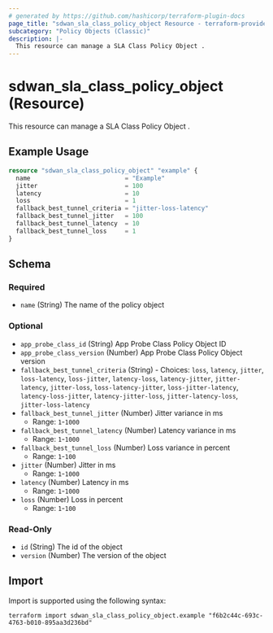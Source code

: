 ```yaml
---
# generated by https://github.com/hashicorp/terraform-plugin-docs
page_title: "sdwan_sla_class_policy_object Resource - terraform-provider-sdwan"
subcategory: "Policy Objects (Classic)"
description: |-
  This resource can manage a SLA Class Policy Object .
---
```


# sdwan_sla_class_policy_object (Resource)

This resource can manage a SLA Class Policy Object .

## Example Usage

```terraform
resource "sdwan_sla_class_policy_object" "example" {
  name                          = "Example"
  jitter                        = 100
  latency                       = 10
  loss                          = 1
  fallback_best_tunnel_criteria = "jitter-loss-latency"
  fallback_best_tunnel_jitter   = 100
  fallback_best_tunnel_latency  = 10
  fallback_best_tunnel_loss     = 1
}
```

<!-- schema generated by tfplugindocs -->
## Schema

### Required

- `name` (String) The name of the policy object

### Optional

- `app_probe_class_id` (String) App Probe Class Policy Object ID
- `app_probe_class_version` (Number) App Probe Class Policy Object version
- `fallback_best_tunnel_criteria` (String) - Choices: `loss`, `latency`, `jitter`, `loss-latency`, `loss-jitter`, `latency-loss`, `latency-jitter`, `jitter-latency`, `jitter-loss`, `loss-latency-jitter`, `loss-jitter-latency`, `latency-loss-jitter`, `latency-jitter-loss`, `jitter-latency-loss`, `jitter-loss-latency`
- `fallback_best_tunnel_jitter` (Number) Jitter variance in ms
  - Range: `1`-`1000`
- `fallback_best_tunnel_latency` (Number) Latency variance in ms
  - Range: `1`-`1000`
- `fallback_best_tunnel_loss` (Number) Loss variance in percent
  - Range: `1`-`100`
- `jitter` (Number) Jitter in ms
  - Range: `1`-`1000`
- `latency` (Number) Latency in ms
  - Range: `1`-`1000`
- `loss` (Number) Loss in percent
  - Range: `1`-`100`

### Read-Only

- `id` (String) The id of the object
- `version` (Number) The version of the object

## Import

Import is supported using the following syntax:

```shell
terraform import sdwan_sla_class_policy_object.example "f6b2c44c-693c-4763-b010-895aa3d236bd"
```
